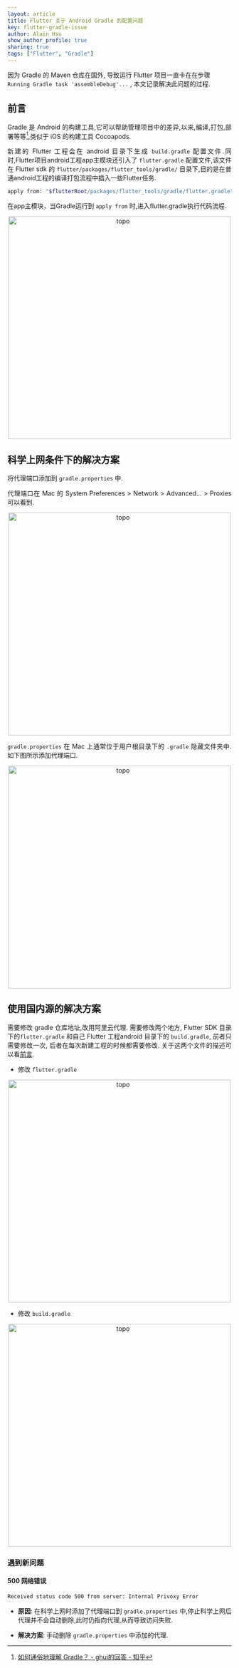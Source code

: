 ```yaml
---
layout: article
title: Flutter 关于 Android Gradle 的配置问题
key: flutter-gradle-issue
author: Alain Hsu
show_author_profile: true
sharing: true
tags: ["Flutter", "Gradle"]
---
```


因为 Gradle 的 Maven 仓库在国外, 导致运行 Flutter 项目一直卡在在步骤 `Running Gradle task 'assembleDebug'...` , 本文记录解决此问题的过程.<!--more-->

<div style="margin: 0 auto;" align="justify" markdown="1">

## 前言

Gradle 是 Android 的构建工具,它可以帮助管理项目中的差异,以来,编译,打包,部署等等[^gradle],类似于 iOS 的构建工具 Cocoapods.

新建的 Flutter 工程会在 android 目录下生成 `build.gradle` 配置文件.同时,Flutter项目android工程app主模块还引入了 `flutter.gradle` 配置文件,该文件在 Flutter sdk 的 `flutter/packages/flutter_tools/gradle/` 目录下,目的是在普通android工程的编译打包流程中插入一些Flutter任务.

```bash
apply from: "$flutterRoot/packages/flutter_tools/gradle/flutter.gradle"
```

在app主模块，当Gradle运行到 `apply from` 时,进入flutter.gradle执行代码流程.

<div align="center">
<img src="https://alain-hsu-blog.oss-cn-shenzhen.aliyuncs.com/apply-from-flutter-gradle.webp" alt="topo" width="500px" class="shadow rounded">
</div>

## 科学上网条件下的解决方案

将代理端口添加到 `gradle.properties` 中.

代理端口在 Mac 的 System Preferences > Network > Advanced... > Proxies 可以看到.

<div align="center">
<img src="https://alain-hsu-blog.oss-cn-shenzhen.aliyuncs.com/socks-proxy.png" alt="topo" width="500px" class="shadow rounded">
</div>

`gradle.properties` 在 Mac 上通常位于用户根目录下的 `.gradle` 隐藏文件夹中. 如下图所示添加代理端口.

<div align="center">
<img src="https://alain-hsu-blog.oss-cn-shenzhen.aliyuncs.com/gradle-properties.png" alt="topo" width="500px" class="shadow rounded">
</div>

## 使用国内源的解决方案

需要修改 gradle 仓库地址,改用阿里云代理. 需要修改两个地方, Flutter SDK 目录下的`flutter.gradle` 和自己 Flutter 工程android 目录下的 `build.gradle`, 前者只需要修改一次, 后者在每次新建工程的时候都需要修改. 关于这两个文件的描述可以看[前言](#section).

* 修改 `flutter.gradle`

<div align="center">
<img src="https://alain-hsu-blog.oss-cn-shenzhen.aliyuncs.com/flutter-gradle.png" alt="topo" width="500px" class="shadow rounded">
</div>

* 修改 `build.gradle`

<div align="center">
<img src="https://alain-hsu-blog.oss-cn-shenzhen.aliyuncs.com/build-gradle.png" alt="topo" width="500px" class="shadow rounded">
</div>

### 遇到新问题

#### 500 网络错误

```bash
Received status code 500 from server: Internal Privoxy Error
```
* **原因**: 
  在科学上网时添加了代理端口到 `gradle.properties` 中,停止科学上网后代理并不会自动删除,此时仍指向代理,从而导致访问失败.

* **解决方案**: 
  手动删除 `gradle.properties` 中添加的代理.

</div>

[^gradle]: [如何通俗地理解 Gradle？ - ghui的回答 - 知乎](https://www.zhihu.com/question/30432152/answer/48239946)